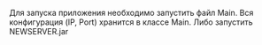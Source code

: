 Для запуска приложения необходимо запустить файл Main. Вся конфигурация (IP, Port) хранится в классе Main. Либо запустить NEWSERVER.jar
